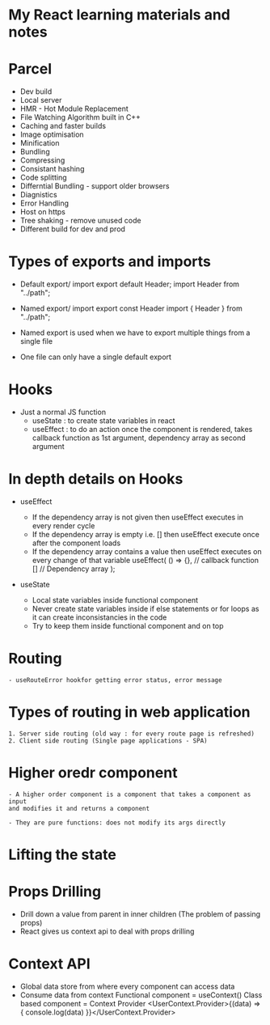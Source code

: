 # My React learning materials and notes

# Parcel
- Dev build
- Local server
- HMR - Hot Module Replacement
- File Watching Algorithm built in C++
- Caching and faster builds
- Image optimisation
- Minification 
- Bundling
- Compressing
- Consistant hashing
- Code splitting
- Differntial Bundling - support older browsers
- Diagnistics
- Error Handling
- Host on https
- Tree shaking - remove unused code
- Different build for dev and prod

# Types of exports and imports
- Default export/ import
    export default Header;
    import Header from "../path";
- Named export/ import
    export const Header
    import { Header } from "../path";

- Named export is used when we have to export multiple things from a single file
- One file can only have a single default export

# Hooks
- Just a normal JS function
    - useState : to create state variables in react
    - useEffect : to do an action once the component is rendered, 
                  takes callback function as 1st argument, dependency array as second argument 

# In depth details on Hooks
- useEffect
    * If the dependency array is not given then useEffect executes in every render cycle
    * If the dependency array is empty i.e. [] then useEffect execute once after the component loads
    * If the dependency array contains a value then useEffect executes on every change of that variable
    useEffect(
        () => {}, // callback function
        [] // Dependency array
    );

- useState
    - Local state variables inside functional component
    - Never create state variables inside if else statements or for loops as it can create inconsistancies in the code
    - Try to keep them inside functional component and on top

# Routing
    - useRouteError hookfor getting error status, error message


# Types of routing in web application
    1. Server side routing (old way : for every route page is refreshed)
    2. Client side routing (Single page applications - SPA)

# Higher oredr component
    - A higher order component is a component that takes a component as input
    and modifies it and returns a component

    - They are pure functions: does not modify its args directly

# Lifting the state

# Props Drilling
- Drill down a value from parent in inner children (The problem of passing props)
- React gives us context api to deal with props drilling

# Context API
- Global data store from where every component can access data
- Consume data from context
    Functional component = useContext()
    Class based component = Context Provider 
        <UserContext.Provider>{(data) => { console.log(data) }}</UserContext.Provider>

